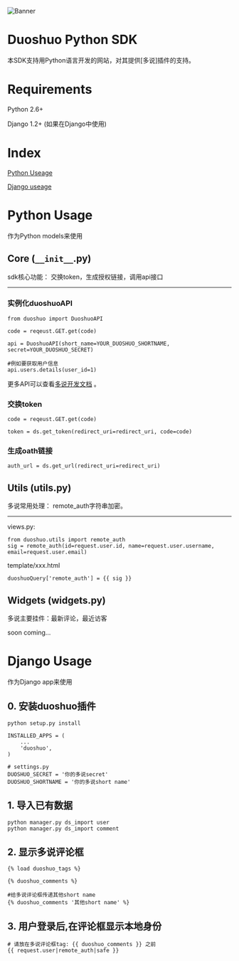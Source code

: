 ![Banner](/perchouli/img/blob/master/banner-772x250.png?raw=true)

# Duoshuo Python SDK

本SDK支持用Python语言开发的网站，对其提供[多说]插件的支持。

# Requirements

Python 2.6+

Django 1.2+ (如果在Django中使用)

# Index

[Python Useage](#python-usage)

[Django useage](#django-usage)


# Python Usage

作为Python models来使用

## Core (`__init__`.py)

sdk核心功能： 交换token，生成授权链接，调用api接口

***

### 实例化duoshuoAPI

    from duoshuo import DuoshuoAPI

    code = reqeust.GET.get(code)

    api = DuoshuoAPI(short_name=YOUR_DUOSHUO_SHORTNAME, secret=YOUR_DUOSHUO_SECRET)

    #例如要获取用户信息
    api.users.details(user_id=1)


更多API可以查看[多说开发文档](http://dev.duoshuo.com/docs "多说开发文档") 。

### 交换token

    code = reqeust.GET.get(code)

    token = ds.get_token(redirect_uri=redirect_uri, code=code)

### 生成oath链接

    auth_url = ds.get_url(redirect_uri=redirect_uri)


## Utils (utils.py)

多说常用处理： remote_auth字符串加密。

***
views.py:

    from duoshuo.utils import remote_auth
    sig = remote_auth(id=request.user.id, name=request.user.username, email=request.user.email)

template/xxx.html

    duoshuoQuery['remote_auth'] = {{ sig }}

## Widgets (widgets.py)

多说主要挂件：最新评论，最近访客

soon coming...

# Django Usage

作为Django app来使用

## 0. 安装duoshuo插件

	python setup.py install

	INSTALLED_APPS = (
		...
		'duoshuo',
	)

	# settings.py
	DUOSHUO_SECRET = '你的多说secret'
	DUOSHUO_SHORTNAME = '你的多说short name'

## 1. 导入已有数据

	python manager.py ds_import user
	python manager.py ds_import comment


## 2. 显示多说评论框

	{% load duoshuo_tags %}

	{% duoshuo_comments %}

	#给多说评论框传递其他short name
	{% duoshuo_comments '其他short name' %}

## 3. 用户登录后,在评论框显示本地身份
	# 请放在多说评论框tag: {{ duoshuo_comments }} 之前
	{{ request.user|remote_auth|safe }}